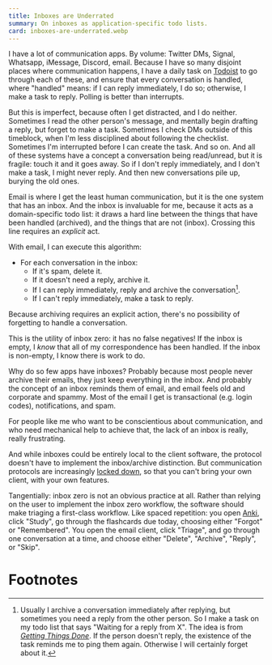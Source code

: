 ```yaml
---
title: Inboxes are Underrated
summary: On inboxes as application-specific todo lists.
card: inboxes-are-underrated.webp
---
```


I have a lot of communication apps. By volume: Twitter DMs, Signal, Whatsapp, iMessage, Discord, email. Because I have so many disjoint places where communication happens, I have a daily task on [Todoist] to go through each of these, and ensure that every conversation is handled, where "handled" means: if I can reply immediately, I do so; otherwise, I make a task to reply. Polling is better than interrupts.

But this is imperfect, because often I get distracted, and I do neither. Sometimes I read the other person's message, and mentally begin drafting a reply, but forget to make a task. Sometimes I check DMs outside of this timeblock, when I'm less disciplined about following the checklist. Sometimes I'm interrupted before I can create the task. And so on. And all of these systems have a concept a conversation being read/unread, but it is fragile: touch it and it goes away. So if I don't reply immediately, and I don't make a task, I might never reply. And then new conversations pile up, burying the old ones.

Email is where I get the least human communication, but it is the one system that has an inbox. And the inbox is invaluable for me, because it acts as a domain-specific todo list: it draws a hard line between the things that have been handled (archived), and the things that are not (inbox). Crossing this line requires an _explicit_ act.

With email, I can execute this algorithm:

- For each conversation in the inbox:
  - If it's spam, delete it.
  - If it doesn't need a reply, archive it.
  - If I can reply immediately, reply and archive the conversation[^gtd].
  - If I can't reply immediately, make a task to reply.

Because archiving requires an explicit action, there's no possibility of forgetting to handle a conversation.

This is the utility of inbox zero: it has no false negatives! If the inbox is empty, I _know_ that all of my correspondence has been handled. If the inbox is non-empty, I know there is work to do.

Why do so few apps have inboxes? Probably because most people never archive their emails, they just keep everything in the inbox. And probably the concept of an inbox reminds them of email, and email feels old and corporate and spammy. Most of the email I get is transactional (e.g. login codes), notifications, and spam.

For people like me who want to be conscientious about communication, and who need mechanical help to achieve that, the lack of an inbox is really, really frustrating.

And while inboxes could be entirely local to the client software, the protocol doesn't have to implement the inbox/archive distinction. But communication protocols are increasingly [locked down][cf], so that you can't bring your own client, with your own features.

Tangentially: inbox zero is not an obvious practice at all. Rather than relying on the user to implement the inbox zero workflow, the software should make triaging a first-class workflow. Like spaced repetition: you open [Anki], click "Study", go through the flashcards due today, choosing either "Forgot" or "Remembered". You open the email client, click "Triage", and go through one conversation at a time, and choose either "Delete", "Archive", "Reply", or "Skip".

# Footnotes

[^gtd]: Usually I archive a conversation immediately after replying, but sometimes you need a reply from the other person. So I make a task on my todo list that says "Waiting for a reply from X". The idea is from [_Getting Things Done_][gtd]. If the person doesn't reply, the existence of the task reminds me to ping them again. Otherwise I will certainly forget about it.

[Anki]: https://apps.ankiweb.net/
[Todoist]: https://www.todoist.com/
[cf]: /article/client-freedom
[gtd]: https://en.wikipedia.org/wiki/Getting_Things_Done
